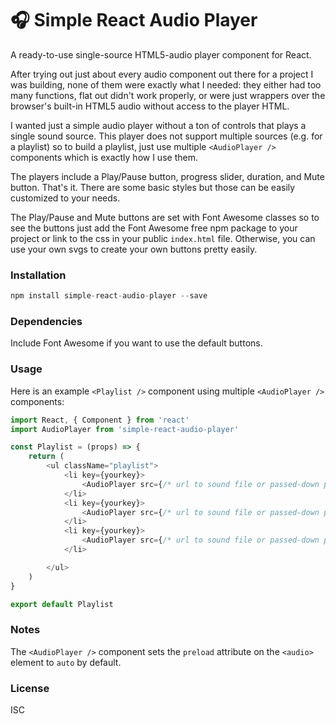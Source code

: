 # 🎧 Simple React Audio Player
A ready-to-use single-source HTML5-audio player component for React.

After trying out just about every audio component out there for a project I was building, none of them were exactly what I needed: they either had too many functions, flat out didn't work properly, or were just wrappers over the browser's built-in HTML5 audio without access to the player HTML.

I wanted just a simple audio player without a ton of controls that plays a single sound source. This player does not support multiple sources (e.g. for a playlist) so to build a playlist, just use multiple `<AudioPlayer />` components which is exactly how I use them.

The players include a Play/Pause button, progress slider, duration, and Mute button. That's it. There are some basic styles but those can be easily customized to your needs.

The Play/Pause and Mute buttons are set with Font Awesome classes so to see the buttons just add the Font Awesome free npm package to your project or link to the css in your public `index.html` file. Otherwise, you can use your own svgs to create your own buttons pretty easily.

### Installation
```javascript
npm install simple-react-audio-player --save
```

### Dependencies
Include Font Awesome if you want to use the default buttons.

### Usage
Here is an example `<Playlist />` component using multiple `<AudioPlayer />` components:

```javascript
import React, { Component } from 'react'
import AudioPlayer from 'simple-react-audio-player'

const Playlist = (props) => {
    return (
        <ul className="playlist">
            <li key={yourkey}>
                <AudioPlayer src={/* url to sound file or passed-down prop */} />
            </li>
            <li key={yourkey}>
                <AudioPlayer src={/* url to sound file or passed-down prop */} />
            </li>
            <li key={yourkey}>
                <AudioPlayer src={/* url to sound file or passed-down prop */} />
            </li>

        </ul>
    )
}

export default Playlist

```

### Notes
The `<AudioPlayer />` component sets the `preload` attribute on the `<audio>` element to `auto` by default.

### License
ISC
